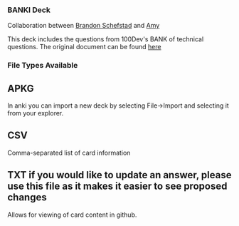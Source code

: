 ### BANKI Deck 
Collaboration between [Brandon Schefstad](https://github.com/Brandon-Schefstad) and [Amy](https://github.com/ApplePieAngel)

This deck includes the questions from 100Dev's BANK of technical questions. The original document can be found [here](https://docs.google.com/document/d/1p7DhCsLOMMybYfePWLlD1-_8KU20zkBoArH4pnW1o3c/edit)

### File Types Available
## APKG
In anki you can import a new deck by selecting File->Import and selecting it from your explorer. 

## CSV
Comma-separated list of card information

## TXT **if you would like to update an answer, please use this file as it makes it easier to see proposed changes** 
Allows for viewing of card content in github. 
